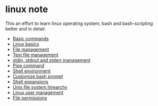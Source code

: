 # linux note

This an effort to learn linux operating system, bash and bash-scripting better and in detail.

- <a href="1_terminal_basic.md" target="_blanck">Basic commands</a>
- <a href="2_Linux_basics.md" target="_blanck" >Linux basics</a>
- <a href="3_file_management.md" target="_blanck" >File management</a>
- <a href="4_text_file_management.md" target="_blanck" >Text file management</a>
- <a href="5_data_streams_management.md" target="_blanck" >stdin, stdout and stderr management</a>
- <a href="6_Pipes_command.md" target="_blanck" >Pipe command</a>
- <a href="7_Shell_environment.md" target="_blanck" >Shell environment</a>
- <a href="8_custom_bash_prompt.md" target="_blanck" >Customize bash prompt</a>
- <a href="9_shell_expansions.md" target="_blanck" >Shell expansions</a>
- <a href="10_unix_files_system.md" target="_blanck" >Unix file system hirearchy</a>
- <a href="11_user_management.md" target="_blanck" >Linux user management</a>
- <a href="12_file_permissions.md" target="_blanck" >File permissions</a>
